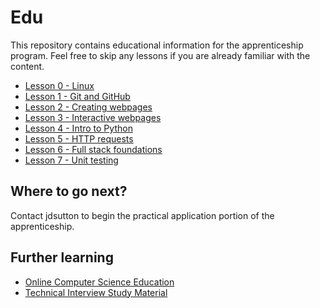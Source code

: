 # Edu
This repository contains educational information for the apprenticeship program. Feel free to skip any lessons if you are already familiar with the content.

* [Lesson 0 - Linux](https://github.com/jdsutton-apprentice/Edu/blob/master/Lession0.md)
* [Lesson 1 - Git and GitHub](https://github.com/jdsutton-apprentice/Edu/blob/master/Lesson1.md)
* [Lesson 2 - Creating webpages](https://github.com/jdsutton-apprentice/Edu/blob/master/Lesson2.md)
* [Lesson 3 - Interactive webpages](https://github.com/jdsutton-apprentice/Edu/blob/master/Lesson3.md)
* [Lesson 4 - Intro to Python](https://github.com/jdsutton-apprentice/Edu/blob/master/Lesson4.md)
* [Lesson 5 - HTTP requests](https://github.com/jdsutton-apprentice/Edu/blob/master/Lesson5.md)
* [Lesson 6 - Full stack foundations](https://github.com/jdsutton-apprentice/Edu/blob/master/Lesson6.md)
* [Lesson 7 - Unit testing](https://github.com/jdsutton-apprentice/Edu/blob/master/Lesson7.md)

## Where to go next?
Contact jdsutton to begin the practical application portion of the apprenticeship.

## Further learning
* [Online Computer Science Education](https://github.com/open-source-society/computer-science)
* [Technical Interview Study Material](https://github.com/jdsutton/Technical-Interview-Megarepo)
